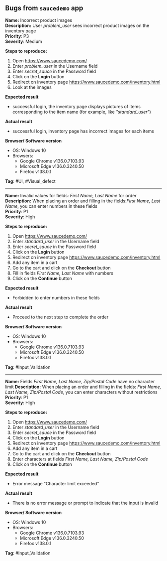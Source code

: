 ## Bugs from `saucedemo` app

**Name:** Incorrect product images  
**Description:** User *problem_user* sees incorrect product images on the inventory page  
**Priority**: P3  
**Severity**: Medium  

**Steps to reproduce:**
1. Open https://www.saucedemo.com/
2. Enter *problem_user* in the Username field
3. Enter *secret_sauce* in the Password field
4. Click on the **Login** button
5. Redirect on inventory page https://www.saucedemo.com/inventory.html
6. Look at the images  

**Expected result**  
- successful login, the inventory page displays pictures of items corresponding to the item name (for example, like *"standard_user"*)  

**Actual result**
- successful login, inventory page has incorrect images for each items  

**Browser/ Software version**  
- OS: Windows 10  
- Browsers:  
  - Google Chrome v136.0.7103.93  
  - Microsoft Edge v136.0.3240.50  
  - Firefox v138.0.1  
  
**Tag**: #UI, #Visual_defect  
  
---  
  
**Name:**  Invalid values ​​for fields: *First Name, Last Name* for order  
**Description:** When placing an order and filling in the fields:*First Name, Last Name*, you can enter numbers in these fields  
**Priority**: P1  
**Severity**: High  

**Steps to reproduce:**
1. Open https://www.saucedemo.com/
2. Enter *standard_user* in the Username field
3. Enter *secret_sauce* in the Password field
4. Click on the **Login** button
5. Redirect on inventory page https://www.saucedemo.com/inventory.html
6. Add any item in a cart
7. Go to the cart and click on the **Checkout** button
8. Fill in fields *First Name, Last Name* with numbers  
9. Click on the **Continue** button  

**Expected result**  
- Forbidden to enter numbers in these fields  

**Actual result**
- Proceed to the next step to complete the order  

**Browser/ Software version**  
- OS: Windows 10  
- Browsers:  
  - Google Chrome v136.0.7103.93  
  - Microsoft Edge v136.0.3240.50  
  - Firefox v138.0.1  

**Tag**: #Input_Validation  

---
  
**Name:** Fields *First Name, Last Name, Zip/Postal Code* have no character limit
**Description:** When placing an order and filling in the fields: *First Name, Last Name, Zip/Postal Code*, you can enter characters without restrictions  
**Priority**: P1  
**Severity**: High  

**Steps to reproduce:**
1. Open https://www.saucedemo.com/
2. Enter *standard_user* in the Username field
3. Enter *secret_sauce* in the Password field
4. Click on the **Login** button
5. Redirect on inventory page https://www.saucedemo.com/inventory.html
6. Add any item in a cart
7. Go to the cart and click on the **Checkout** button
8. Enter characters at fields *First Name, Last Name, Zip/Postal Code*
9. Click on the **Continue** button

**Expected result**  
- Error message "Character limit exceeded"  

**Actual result**
- There is no error message or prompt to indicate that the input is invalid

**Browser/ Software version**  
- OS: Windows 10  
- Browsers:  
  - Google Chrome v136.0.7103.93  
  - Microsoft Edge v136.0.3240.50  
  - Firefox v138.0.1  

**Tag**: #Input_Validation  